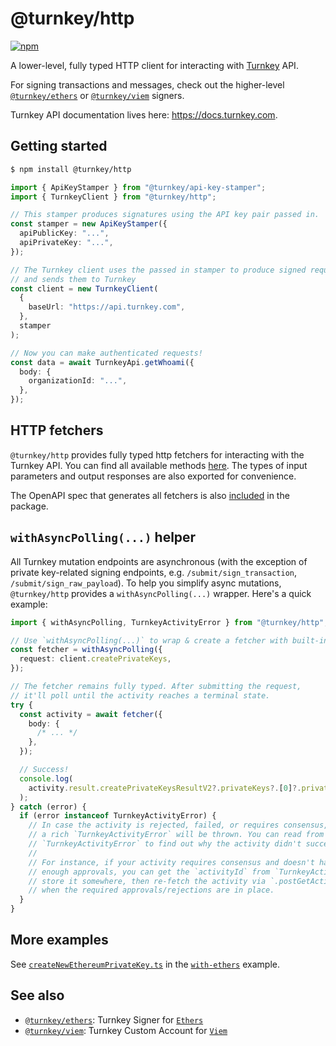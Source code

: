 # @turnkey/http

[![npm](https://img.shields.io/npm/v/@turnkey/http?color=%234C48FF)](https://www.npmjs.com/package/@turnkey/http)

A lower-level, fully typed HTTP client for interacting with [Turnkey](https://turnkey.com) API.

For signing transactions and messages, check out the higher-level [`@turnkey/ethers`](https://www.npmjs.com/package/@turnkey/ethers) or [`@turnkey/viem`](https://www.npmjs.com/package/@turnkey/viem) signers.

Turnkey API documentation lives here: https://docs.turnkey.com.

## Getting started

```bash
$ npm install @turnkey/http
```

```typescript
import { ApiKeyStamper } from "@turnkey/api-key-stamper";
import { TurnkeyClient } from "@turnkey/http";

// This stamper produces signatures using the API key pair passed in.
const stamper = new ApiKeyStamper({
  apiPublicKey: "...",
  apiPrivateKey: "...",
});

// The Turnkey client uses the passed in stamper to produce signed requests
// and sends them to Turnkey
const client = new TurnkeyClient(
  {
    baseUrl: "https://api.turnkey.com",
  },
  stamper
);

// Now you can make authenticated requests!
const data = await TurnkeyApi.getWhoami({
  body: {
    organizationId: "...",
  },
});
```

## HTTP fetchers

`@turnkey/http` provides fully typed http fetchers for interacting with the Turnkey API. You can find all available methods [here](/packages/http/src/__generated__/services/coordinator/public/v1/public_api.fetcher.ts). The types of input parameters and output responses are also exported for convenience.

The OpenAPI spec that generates all fetchers is also [included](/packages/http/src/__generated__/services/coordinator/public/v1/public_api.swagger.json) in the package.

## `withAsyncPolling(...)` helper

All Turnkey mutation endpoints are asynchronous (with the exception of private key-related signing endpoints, e.g. `/submit/sign_transaction`, `/submit/sign_raw_payload`). To help you simplify async mutations, `@turnkey/http` provides a `withAsyncPolling(...)` wrapper. Here's a quick example:

```typescript
import { withAsyncPolling, TurnkeyActivityError } from "@turnkey/http";

// Use `withAsyncPolling(...)` to wrap & create a fetcher with built-in async polling support
const fetcher = withAsyncPolling({
  request: client.createPrivateKeys,
});

// The fetcher remains fully typed. After submitting the request,
// it'll poll until the activity reaches a terminal state.
try {
  const activity = await fetcher({
    body: {
      /* ... */
    },
  });

  // Success!
  console.log(
    activity.result.createPrivateKeysResultV2?.privateKeys?.[0]?.privateKeyId
  );
} catch (error) {
  if (error instanceof TurnkeyActivityError) {
    // In case the activity is rejected, failed, or requires consensus,
    // a rich `TurnkeyActivityError` will be thrown. You can read from
    // `TurnkeyActivityError` to find out why the activity didn't succeed.
    //
    // For instance, if your activity requires consensus and doesn't have
    // enough approvals, you can get the `activityId` from `TurnkeyActivityError`,
    // store it somewhere, then re-fetch the activity via `.postGetActivity(...)`
    // when the required approvals/rejections are in place.
  }
}
```

## More examples

See [`createNewEthereumPrivateKey.ts`](/examples/with-ethers/src/createNewEthereumPrivateKey.ts) in the [`with-ethers`](/examples/with-ethers/) example.

## See also

- [`@turnkey/ethers`](https://www.npmjs.com/package/@turnkey/ethers): Turnkey Signer for [`Ethers`](https://docs.ethers.org/v5/api/signer/)
- [`@turnkey/viem`](https://www.npmjs.com/package/@turnkey/viem): Turnkey Custom Account for [`Viem`](https://viem.sh/docs/accounts/custom.html)
